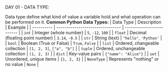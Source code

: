 DAY 01 - DATA TYPE:

Data type define what kind of value a variable hold and what operation can be performed on it.
**Common Python Data Types:**
| Data Type  | Description                      | Example                   |
| ---------- | -------------------------------- | ------------------------- |
| `int`      | Integer (whole number)           | `5`, `-12`, `100`         |
| `float`    | Decimal (floating point number)  | `3.14`, `-0.5`            |
| `str`      | String (text)                    | `"hello"`, `'Python'`     |
| `bool`     | Boolean (True or False)          | `True`, `False`           |
| `list`     | Ordered, changeable collection   | `[1, 2, 3]`, `["a", "b"]` |
| `tuple`    | Ordered, unchangeable collection | `(1, 2, 3)`               |
| `dict`     | Key-value pairs                  | `{"name": "Alice"}`       |
| `set`      | Unordered, unique items          | `{1, 2, 3}`               |
| `NoneType` | Represents "nothing" or no value | `None`                    |

